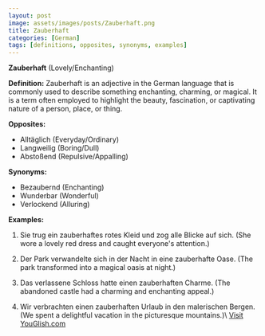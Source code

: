 ```yaml
---
layout: post
image: assets/images/posts/Zauberhaft.png
title: Zauberhaft
categories: [German]
tags: [definitions, opposites, synonyms, examples]
---
```


**Zauberhaft** (Lovely/Enchanting)

**Definition:**
Zauberhaft is an adjective in the German language that is commonly used to describe something enchanting, charming, or magical. It is a term often employed to highlight the beauty, fascination, or captivating nature of a person, place, or thing.

**Opposites:**
- Alltäglich (Everyday/Ordinary)
- Langweilig (Boring/Dull)
- Abstoßend (Repulsive/Appalling)

**Synonyms:**
- Bezaubernd (Enchanting)
- Wunderbar (Wonderful)
- Verlockend (Alluring)

**Examples:**
1. Sie trug ein zauberhaftes rotes Kleid und zog alle Blicke auf sich. (She wore a lovely red dress and caught everyone's attention.)

2. Der Park verwandelte sich in der Nacht in eine zauberhafte Oase. (The park transformed into a magical oasis at night.)

3. Das verlassene Schloss hatte einen zauberhaften Charme. (The abandoned castle had a charming and enchanting appeal.)

4. Wir verbrachten einen zauberhaften Urlaub in den malerischen Bergen. (We spent a delightful vacation in the picturesque mountains.)\ <a id="yg-widget-0" class="youglish-widget" data-query="Zauberhaft" data-lang="german" data-components="8412" data-auto-start="0" data-bkg-color="theme_light" data-title="How%20to%20pronounce%20Zauberhaft%20in%20German"  rel="nofollow" href="https://youglish.com">Visit YouGlish.com</a><script async src="https://youglish.com/public/emb/widget.js" charset="utf-8"></script>